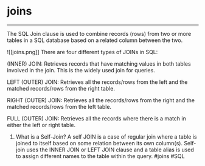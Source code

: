 # joins
***
The SQL Join clause is used to combine records (rows) from two or more tables in a SQL database based on a related column between the two.

![[joins.png]]
There are four different types of JOINs in SQL:

(INNER) JOIN: Retrieves records that have matching values in both tables involved in the join. This is the widely used join for queries.

LEFT (OUTER) JOIN: Retrieves all the records/rows from the left and the matched records/rows from the right table.

RIGHT (OUTER) JOIN: Retrieves all the records/rows from the right and the matched records/rows from the left table.

FULL (OUTER) JOIN: Retrieves all the records where there is a match in either the left or right table.

1.  What is a Self-Join? A self JOIN is a case of regular join where a table is joined to itself based on some relation between its own column(s). Self-join uses the INNER JOIN or LEFT JOIN clause and a table alias is used to assign different names to the table within the query.
#joins #SQL
